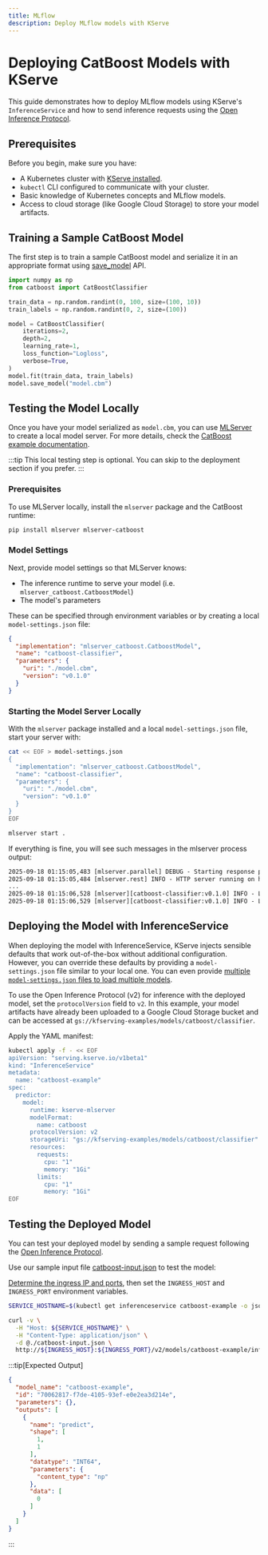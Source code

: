 ```yaml
---
title: MLflow
description: Deploy MLflow models with KServe
---
```


# Deploying CatBoost Models with KServe

This guide demonstrates how to deploy MLflow models using KServe's `InferenceService` and how to send inference requests using the [Open Inference Protocol](https://github.com/kserve/open-inference-protocol).

## Prerequisites

Before you begin, make sure you have:

- A Kubernetes cluster with [KServe installed](../../../../getting-started/quickstart-guide.md).
- `kubectl` CLI configured to communicate with your cluster.
- Basic knowledge of Kubernetes concepts and MLflow models.
- Access to cloud storage (like Google Cloud Storage) to store your model artifacts.

## Training a Sample CatBoost Model

The first step is to train a sample CatBoost model and serialize it in an appropriate format using [save_model](https://catboost.ai/docs/en/concepts/python-reference_catboost_save_model) API.

```python
import numpy as np
from catboost import CatBoostClassifier

train_data = np.random.randint(0, 100, size=(100, 10))
train_labels = np.random.randint(0, 2, size=(100))

model = CatBoostClassifier(
    iterations=2,
    depth=2,
    learning_rate=1,
    loss_function="Logloss",
    verbose=True,
)
model.fit(train_data, train_labels)
model.save_model("model.cbm")
```

## Testing the Model Locally

Once you have your model serialized as `model.cbm`, you can use [MLServer](https://github.com/SeldonIO/MLServer) to create a local model server. For more details, check the [CatBoost example documentation](https://mlserver.readthedocs.io/en/stable/examples/catboost/README.html).

:::tip
This local testing step is optional. You can skip to the deployment section if you prefer.
:::

### Prerequisites

To use MLServer locally, install the `mlserver` package and the CatBoost runtime:

```bash
pip install mlserver mlserver-catboost
```

### Model Settings

Next, provide model settings so that MLServer knows:

- The inference runtime to serve your model (i.e. `mlserver_catboost.CatboostModel`)
- The model's parameters

These can be specified through environment variables or by creating a local `model-settings.json` file:

```json
{
  "implementation": "mlserver_catboost.CatboostModel",
  "name": "catboost-classifier",
  "parameters": {
    "uri": "./model.cbm",
    "version": "v0.1.0"
  }
}
```

### Starting the Model Server Locally

With the `mlserver` package installed and a local `model-settings.json` file, start your server with:

```bash
cat << EOF > model-settings.json
{
  "implementation": "mlserver_catboost.CatboostModel",
  "name": "catboost-classifier",
  "parameters": {
    "uri": "./model.cbm",
    "version": "v0.1.0"
  }
}
EOF

mlserver start .
```

If everything is fine, you will see such messages in the mlserver process output:

```txt
2025-09-18 01:15:05,483 [mlserver.parallel] DEBUG - Starting response processing loop...
2025-09-18 01:15:05,484 [mlserver.rest] INFO - HTTP server running on http://0.0.0.0:8080
...
2025-09-18 01:15:06,528 [mlserver][catboost-classifier:v0.1.0] INFO - Loaded model 'catboost-classifier' successfully.
2025-09-18 01:15:06,529 [mlserver][catboost-classifier:v0.1.0] INFO - Loaded model 'catboost-classifier' successfully.
```

## Deploying the Model with InferenceService

When deploying the model with InferenceService, KServe injects sensible defaults that work out-of-the-box without additional configuration. However, you can override these defaults by providing a `model-settings.json` file similar to your local one. You can even provide [multiple `model-settings.json` files to load multiple models](https://github.com/SeldonIO/MLServer/tree/master/docs/examples/mms).

To use the Open Inference Protocol (v2) for inference with the deployed model, set the `protocolVersion` field to `v2`. In this example, your model artifacts have already been uploaded to a Google Cloud Storage bucket and can be accessed at `gs://kfserving-examples/models/catboost/classifier`.

Apply the YAML manifest:

```bash
kubectl apply -f - << EOF
apiVersion: "serving.kserve.io/v1beta1"
kind: "InferenceService"
metadata:
  name: "catboost-example"
spec:
  predictor:
    model:
      runtime: kserve-mlserver
      modelFormat:
        name: catboost
      protocolVersion: v2
      storageUri: "gs://kfserving-examples/models/catboost/classifier"
      resources:
        requests:
          cpu: "1"
          memory: "1Gi"
        limits:
          cpu: "1"
          memory: "1Gi"
EOF
```

## Testing the Deployed Model

You can test your deployed model by sending a sample request following the [Open Inference Protocol](https://github.com/kserve/open-inference-protocol).

Use our sample input file [catboost-input.json](./catboost-input.json) to test the model:

[Determine the ingress IP and ports](../../../../getting-started/predictive-first-isvc.md#4-determine-the-ingress-ip-and-ports), then set the `INGRESS_HOST` and `INGRESS_PORT` environment variables.

```bash
SERVICE_HOSTNAME=$(kubectl get inferenceservice catboost-example -o jsonpath='{.status.url}' | cut -d "/" -f 3)

curl -v \
  -H "Host: ${SERVICE_HOSTNAME}" \
  -H "Content-Type: application/json" \
  -d @./catboost-input.json \
  http://${INGRESS_HOST}:${INGRESS_PORT}/v2/models/catboost-example/infer
```

:::tip[Expected Output]
```json
{
  "model_name": "catboost-example",
  "id": "70062817-f7de-4105-93ef-e0e2ea3d214e",
  "parameters": {},
  "outputs": [
    {
      "name": "predict",
      "shape": [
        1,
        1
      ],
      "datatype": "INT64",
      "parameters": {
        "content_type": "np"
      },
      "data": [
        0
      ]
    }
  ]
}
```
:::

